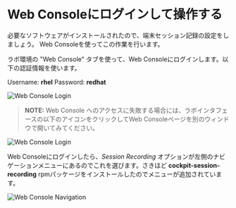 # Web Consoleにログインして操作する

必要なソフトウェアがインストールされたので、端末セッション記録の設定をしましょう。
Web Consoleを使ってこの作業を行います。

ラボ環境の "Web Console" タブを使って、Web Consoleにログインします。以下の認証情報を使います。

Username: __rhel__
Password: __redhat__

![Web Console Login](/smcbrien/scenarios/session-recording-tlog/assets/Web-console-login.png)

>**NOTE:** Web Console へのアクセスに失敗する場合には、ラボインタフェースの以下のアイコンをクリックしてWeb Consoleページを別のウィンドウで開いてみてください。

![Web Console Login](/rhel-labs/scenarios/webconsole-software/assets/pop-out.png)

Web Consoleにログインしたら、*Session Recording* オプションが左側のナビゲーションメニューにあるのでこれを選びます。さきほど __cockpit-session-recording__ rpmパッケージをインストールしたのでメニューが追加されています。

![Web Console Navigation](/smcbrien/scenarios/session-recording-tlog/assets/session-recording-option.png)


